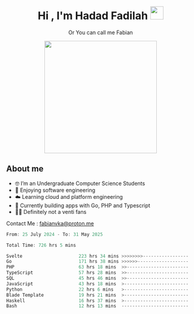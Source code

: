 <h1 align="center">Hi , I'm Hadad Fadilah  <img src="https://media.giphy.com/media/hvRJCLFzcasrR4ia7z/giphy.gif" width="35" ></h1>
<p align="center"><span>Or You can call me <span style="font: bold">Fabian</span></p>
<p align="center">
<img src="https://media.tenor.com/78dNivDemDAAAAAi/speech-bubble-venti.gif" width="300"/>    
</p>

##  About me
- 🤓 I’m an Undergraduate Computer Science Students
- 🍰 Enjoying software engineering
- ☁️ Learning cloud and platform engineering
- 🧰 Currently building apps with Go, PHP and Typescript 
- 🏃‍♂️ Definitely not a venti fans

Contact Me : fabianvka@proton.me

<!--START_SECTION:waka-->

```go
From: 25 July 2024 - To: 31 May 2025

Total Time: 726 hrs 5 mins

Svelte                     223 hrs 34 mins >>>>>>>>-----------------   30.53 %
Go                         171 hrs 38 mins >>>>>>-------------------   23.44 %
PHP                        63 hrs 18 mins  >>-----------------------   08.64 %
TypeScript                 57 hrs 28 mins  >>-----------------------   07.85 %
SQL                        45 hrs 46 mins  >>-----------------------   06.25 %
JavaScript                 43 hrs 18 mins  >------------------------   05.91 %
Python                     22 hrs 6 mins   >------------------------   03.02 %
Blade Template             19 hrs 21 mins  >------------------------   02.64 %
Haskell                    16 hrs 37 mins  >------------------------   02.27 %
Bash                       12 hrs 13 mins  -------------------------   01.67 %
```

<!--END_SECTION:waka-->




<!--
**Fadil-Tao/Fadil-Tao** is a ✨ _special_ ✨ repository because its `README.md` (this file) appears on your GitHub profile.


